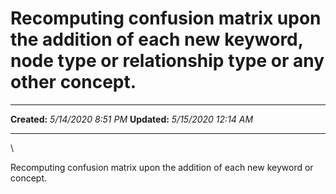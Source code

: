 Recomputing confusion matrix upon the addition of each new keyword, node type or relationship type or any other concept.
========================================================================================================================

  -------------- ----------------------
  **Created:**   *5/14/2020 8:51 PM*
  **Updated:**   *5/15/2020 12:14 AM*
  -------------- ----------------------

\

Recomputing confusion matrix upon the addition of each new keyword or
concept.

 

